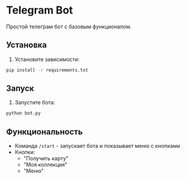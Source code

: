# Telegram Bot

Простой телеграм бот с базовым функционалом.

## Установка

1. Установите зависимости:
```bash
pip install -r requirements.txt
```

## Запуск

1. Запустите бота:
```bash
python bot.py
```

## Функциональность

- Команда `/start` - запускает бота и показывает меню с кнопками
- Кнопки:
  - "Получить карту"
  - "Моя коллекция"
  - "Меню" 